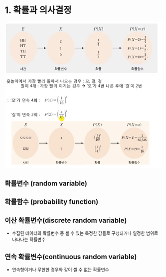 # 1. 확률과 의사결정
![](./05.png)
![](./06.png)
## 확률변수 (random variable)

## 확률함수 (probability function)

## 이산 확률변수(discrete random variable)
- 수집된 데이터의 확률변수 중 셀 수 있는 특정한 값들로 구성되거나 일정한 범위로 나타나는 확률변수

## 연속 확률변수(continuous random variable)
- 연속형이거나 무한한 경우와 같이 셀 수 없는 확률변수


